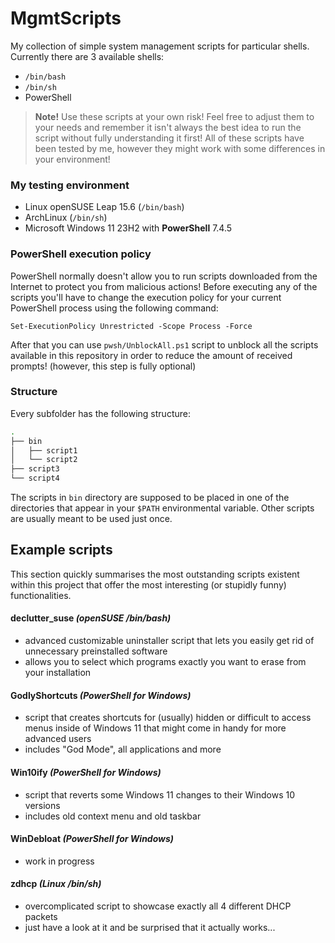 # MgmtScripts
My collection of simple system management scripts for particular shells. Currently there are 3 available shells:
* `/bin/bash`
* `/bin/sh`
* PowerShell

> **Note!** Use these scripts at your own risk! Feel free to adjust them to your needs and remember it isn't always the best idea to run the script without fully understanding it first! All of these scripts have been tested by me, however they might work with some differences in your environment!

### My testing environment
* Linux openSUSE Leap 15.6 (`/bin/bash`)
* ArchLinux (`/bin/sh`)
* Microsoft Windows 11 23H2 with **PowerShell** 7.4.5

### PowerShell execution policy
PowerShell normally doesn't allow you to run scripts downloaded from the Internet to protect you from malicious actions! Before executing any of the scripts you'll have to change the execution policy for your current PowerShell process using the following command:
```pwsh
Set-ExecutionPolicy Unrestricted -Scope Process -Force
```
After that you can use `pwsh/UnblockAll.ps1` script to unblock all the scripts available in this repository in order to reduce the amount of received prompts! (however, this step is fully optional)

### Structure
Every subfolder has the following structure:
```sh
.
├── bin
│   ├── script1
│   └── script2
├── script3
└── script4
```

The scripts in `bin` directory are supposed to be placed in one of the directories that appear in your `$PATH` environmental variable. Other scripts are usually meant to be used just once.

## Example scripts
This section quickly summarises the most outstanding scripts existent within this project that offer the most interesting (or stupidly funny) functionalities.

#### declutter_suse _(openSUSE /bin/bash)_
* advanced customizable uninstaller script that lets you easily get rid of unnecessary preinstalled software
* allows you to select which programs exactly you want to erase from your installation

#### GodlyShortcuts _(PowerShell for Windows)_
* script that creates shortcuts for (usually) hidden or difficult to access menus inside of Windows 11 that might come in handy for more advanced users
* includes "God Mode", all applications and more

#### Win10ify _(PowerShell for Windows)_
* script that reverts some Windows 11 changes to their Windows 10 versions
* includes old context menu and old taskbar

#### WinDebloat _(PowerShell for Windows)_
* work in progress

#### zdhcp _(Linux /bin/sh)_
* overcomplicated script to showcase exactly all 4 different DHCP packets
* just have a look at it and be surprised that it actually works...